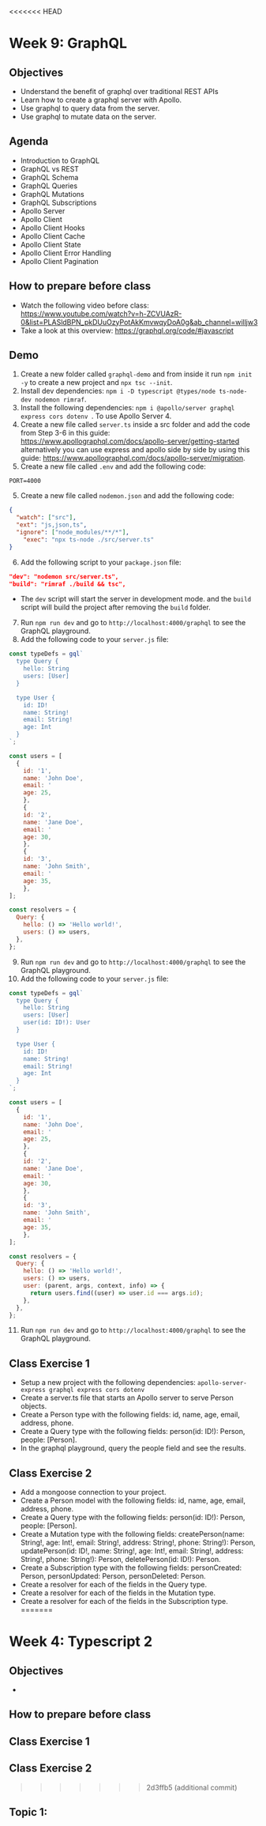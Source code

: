 <<<<<<< HEAD
# Week 9: GraphQL

## Objectives
- Understand the benefit of graphql over traditional REST APIs
- Learn how to create a graphql server with Apollo.
- Use graphql to query data from the server.
- Use graphql to mutate data on the server. 


## Agenda
- Introduction to GraphQL
- GraphQL vs REST
- GraphQL Schema
- GraphQL Queries
- GraphQL Mutations
- GraphQL Subscriptions
- Apollo Server
- Apollo Client
- Apollo Client Hooks
- Apollo Client Cache
- Apollo Client State
- Apollo Client Error Handling
- Apollo Client Pagination

## How to prepare before class
- Watch the following video before class: https://www.youtube.com/watch?v=h-ZCVUAzR-0&list=PLASldBPN_pkDUuOzyPotAkKmvwqyDoA0g&ab_channel=willjw3
- Take a look at this overview: https://graphql.org/code/#javascript

## Demo
1. Create a new folder called `graphql-demo` and from inside it run `npm init -y` to create a new project and `npx tsc --init`.
2. Install dev dependencies: `npm i -D typescript @types/node ts-node-dev nodemon rimraf`.
3. Install the following dependencies: `npm i @apollo/server graphql express cors dotenv `. To use Apollo Server 4.
4. Create a new file called `server.ts` inside a src folder and add the code from Step 3-6 in this guide: https://www.apollographql.com/docs/apollo-server/getting-started alternatively you can use express and apollo side by side by using this guide: https://www.apollographql.com/docs/apollo-server/migration.
5. Create a new file called `.env` and add the following code:
```
PORT=4000
```
5. Create a new file called `nodemon.json` and add the following code:
```json
{
  "watch": ["src"],
  "ext": "js,json,ts",
  "ignore": ["node_modules/**/*"],
    "exec": "npx ts-node ./src/server.ts"
}
```
6. Add the following script to your `package.json` file:
```json
"dev": "nodemon src/server.ts",
"build": "rimraf ./build && tsc",
```
  - The `dev` script will start the server in development mode. and the `build` script will build the project after removing the `build` folder.
7. Run `npm run dev` and go to `http://localhost:4000/graphql` to see the GraphQL playground.
8. Add the following code to your `server.js` file:
```js
const typeDefs = gql`
  type Query {
    hello: String
    users: [User]
  }

  type User {
    id: ID!
    name: String!
    email: String!
    age: Int
  }
`;

const users = [
  {
    id: '1',
    name: 'John Doe',
    email: '
    age: 25,
    },
    {
    id: '2',
    name: 'Jane Doe',
    email: '
    age: 30,
    },
    {
    id: '3',
    name: 'John Smith',
    email: '
    age: 35,
    },
];

const resolvers = {
  Query: {
    hello: () => 'Hello world!',
    users: () => users,
  },
};
```
9. Run `npm run dev` and go to `http://localhost:4000/graphql` to see the GraphQL playground.
10. Add the following code to your `server.js` file:
```js
const typeDefs = gql`
  type Query {
    hello: String
    users: [User]
    user(id: ID!): User
  }

  type User {
    id: ID!
    name: String!
    email: String!
    age: Int
  }
`;

const users = [
  {
    id: '1',
    name: 'John Doe',
    email: '
    age: 25,
    },
    {
    id: '2',
    name: 'Jane Doe',
    email: '
    age: 30,
    },
    {
    id: '3',
    name: 'John Smith',
    email: '
    age: 35,
    },
];

const resolvers = {
  Query: {
    hello: () => 'Hello world!',
    users: () => users,
    user: (parent, args, context, info) => {
      return users.find((user) => user.id === args.id);
    },
  },
};
```
11. Run `npm run dev` and go to `http://localhost:4000/graphql` to see the GraphQL playground.


## Class Exercise 1
- Setup a new project with the following dependencies: `apollo-server-express graphql express cors dotenv` 
- Create a server.ts file that starts an Apollo server to serve Person objects.
- Create a Person type with the following fields: id, name, age, email, address, phone.
- Create a Query type with the following fields: person(id: ID!): Person, people: [Person].
- In the graphql playground, query the people field and see the results. 

## Class Exercise 2
- Add a mongoose connection to your project.
- Create a Person model with the following fields: id, name, age, email, address, phone.
- Create a Query type with the following fields: person(id: ID!): Person, people: [Person].
- Create a Mutation type with the following fields: createPerson(name: String!, age: Int!, email: String!, address: String!, phone: String!): Person, updatePerson(id: ID!, name: String!, age: Int!, email: String!, address: String!, phone: String!): Person, deletePerson(id: ID!): Person.
- Create a Subscription type with the following fields: personCreated: Person, personUpdated: Person, personDeleted: Person.
- Create a resolver for each of the fields in the Query type.
- Create a resolver for each of the fields in the Mutation type.
- Create a resolver for each of the fields in the Subscription type.
=======
# Week 4: Typescript 2

## Objectives

- 

## How to prepare before class


## Class Exercise 1

## Class Exercise 2
>>>>>>> 2d3ffb5 (additional commit)

## Topic 1:

